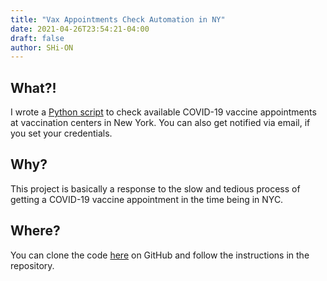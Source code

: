 ```yaml
---
title: "Vax Appointments Check Automation in NY"
date: 2021-04-26T23:54:21-04:00
draft: false
author: SHi-ON
---
```


## What?!
I wrote a [Python script](https://github.com/SHi-ON/VaxCheckNYC) to check available COVID-19 vaccine appointments at vaccination centers in New York.
You can also get notified via email, if you set your credentials.


## Why?
This project is basically a response to the slow and tedious process of getting a COVID-19 vaccine appointment in the time being in NYC.


## Where?
You can clone the code [here](https://github.com/SHi-ON/VaxCheckNYC) on GitHub and follow the instructions in the repository.
